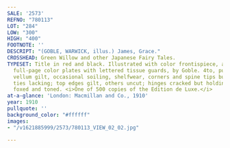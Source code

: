 ```yaml
---
SALE: '2573'
REFNO: "780113"
LOT: "284"
LOW: "300"
HIGH: "400"
FOOTNOTE: ''
DESCRIPT: "(GOBLE, WARWICK, illus.) James, Grace."
CROSSHEAD: Green Willow and other Japanese Fairy Tales.
TYPESET: Title in red and black. Illustrated with color frontispiece, and 39 mounted
  full-page color plates with lettered tissue guards, by Goble. 4to, publisher's full
  vellum gilt, occasional soiling, shelfwear, corners and spine tips bumped, silk
  ties lacking; top edges gilt, others uncut; hinges cracked but holding, endsheets
  foxed and toned. <i>One of 500 copies of the Edition de Luxe.</i>
at-a-glance: 'London: Macmillan and Co., 1910'
year: 1910
pullquote: ''
background_color: "#ffffff"
images:
- "/v1621885999/2573/780113_VIEW_02_02.jpg"

---
```

